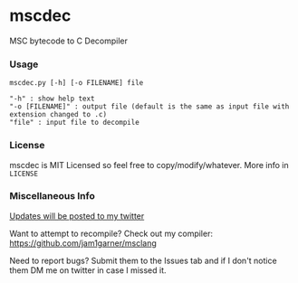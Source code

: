 # mscdec

MSC bytecode to C Decompiler

### Usage

```
mscdec.py [-h] [-o FILENAME] file

"-h" : show help text
"-o [FILENAME]" : output file (default is the same as input file with extension changed to .c)
"file" : input file to decompile
```

### License

mscdec is MIT Licensed so feel free to copy/modify/whatever. More info in `LICENSE`

### Miscellaneous Info

[Updates will be posted to my twitter](https://twitter.com/jam1garner)

Want to attempt to recompile? Check out my compiler: https://github.com/jam1garner/msclang

Need to report bugs? Submit them to the Issues tab and if I don't notice them DM me on twitter in case I missed it.